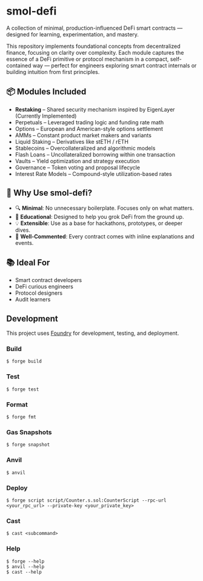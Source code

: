 # smol-defi

A collection of minimal, production-influenced DeFi smart contracts — designed for learning, experimentation, and mastery.

This repository implements foundational concepts from decentralized finance, focusing on clarity over complexity. Each module captures the essence of a DeFi primitive or protocol mechanism in a compact, self-contained way — perfect for engineers exploring smart contract internals or building intuition from first principles.

## 📦 Modules Included

- **Restaking** – Shared security mechanism inspired by EigenLayer (Currently Implemented)
- Perpetuals – Leveraged trading logic and funding rate math
- Options – European and American-style options settlement
- AMMs – Constant product market makers and variants
- Liquid Staking – Derivatives like stETH / rETH
- Stablecoins – Overcollateralized and algorithmic models
- Flash Loans – Uncollateralized borrowing within one transaction
- Vaults – Yield optimization and strategy execution
- Governance – Token voting and proposal lifecycle
- Interest Rate Models – Compound-style utilization-based rates

## 🧰 Why Use smol-defi?

- 🔍 **Minimal**: No unnecessary boilerplate. Focuses only on what matters.
- 🧠 **Educational**: Designed to help you grok DeFi from the ground up.
- 💡 **Extensible**: Use as a base for hackathons, prototypes, or deeper dives.
- 🧪 **Well-Commented**: Every contract comes with inline explanations and events.

## 📚 Ideal For

- Smart contract developers
- DeFi curious engineers
- Protocol designers
- Audit learners

## Development

This project uses [Foundry](https://book.getfoundry.sh/) for development, testing, and deployment.

### Build

```shell
$ forge build
```

### Test

```shell
$ forge test
```

### Format

```shell
$ forge fmt
```

### Gas Snapshots

```shell
$ forge snapshot
```

### Anvil

```shell
$ anvil
```

### Deploy

```shell
$ forge script script/Counter.s.sol:CounterScript --rpc-url <your_rpc_url> --private-key <your_private_key>
```

### Cast

```shell
$ cast <subcommand>
```

### Help

```shell
$ forge --help
$ anvil --help
$ cast --help
```
